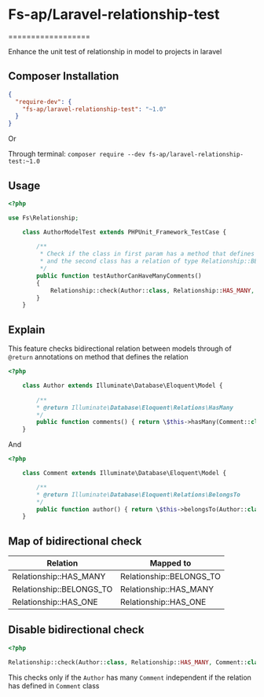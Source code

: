 # Fs-ap/Laravel-relationship-test
==================

Enhance the unit test of relationship in model to projects in laravel

## Composer Installation

```json
{
  "require-dev": {
    "fs-ap/laravel-relationship-test": "~1.0"
  }
}
```
Or

Through terminal: `composer require --dev fs-ap/laravel-relationship-test:~1.0`

## Usage

```php
<?php

use Fs\Relationship;

	class AuthorModelTest extends PHPUnit_Framework_TestCase {
    
        /**
         * Check if the class in first param has a method that defines relation of type Relationship::HAS_MANY
         * and the second class has a relation of type Relationship::BELONGS_TO
         */
        public function testAuthorCanHaveManyComments()
        {
            Relationship::check(Author::class, Relationship::HAS_MANY, Comment::class));
        }
    }
```

## Explain

This feature checks bidirectional relation between models through of  ```@return``` annotations on method that defines the relation

```php
<?php

	class Author extends Illuminate\Database\Eloquent\Model {
    
        /**
		* @return Illuminate\Database\Eloquent\Relations\HasMany
        */
        public function comments() { return \$this->hasMany(Comment::class); }
    }
```
And 

```php
<?php

	class Comment extends Illuminate\Database\Eloquent\Model {

        /**
        * @return Illuminate\Database\Eloquent\Relations\BelongsTo
        */
        public function author() { return \$this->belongsTo(Author::class); }
    }
```

## Map of bidirectional check

| Relation | Mapped to |
| ------ | ----------- |
| Relationship::HAS_MANY   | Relationship::BELONGS_TO |
| Relationship::BELONGS_TO | Relationship::HAS_MANY |
| Relationship::HAS_ONE    |Relationship::HAS_ONE |

## Disable bidirectional check

```php
<?php

Relationship::check(Author::class, Relationship::HAS_MANY, Comment::class, true);
```

This checks only if the ```Author``` has many ```Comment``` independent if the relation has defined in ```Comment``` class